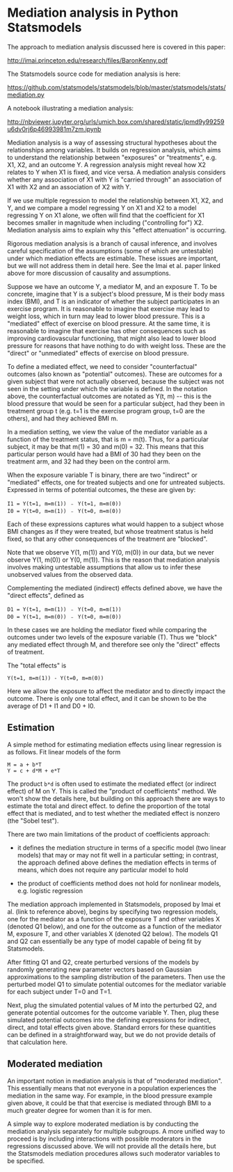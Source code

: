 Mediation analysis in Python Statsmodels
========================================

The approach to mediation analysis discussed here is covered in this paper:

http://imai.princeton.edu/research/files/BaronKenny.pdf

The Statsmodels source code for mediation analysis is here:

https://github.com/statsmodels/statsmodels/blob/master/statsmodels/stats/mediation.py

A notebook illustrating a mediation analysis:

http://nbviewer.jupyter.org/urls/umich.box.com/shared/static/jpmd9y99259u6dv0rj6p46993981m7zm.ipynb

Mediation analysis is a way of assessing structural hypotheses about
the relationships among variables.  It builds on regression analysis,
which aims to understand the relationship between "exposures" or
"treatments", e.g. X1, X2, and an outcome Y.  A regression analysis
might reveal how X2 relates to Y when X1 is fixed, and vice versa.  A
mediation analysis considers whether any association of X1 with Y is
"carried through" an association of X1 with X2 and an association of
X2 with Y.

If we use multiple regression to model the relationship between X1,
X2, and Y, and we compare a model regressing Y on X1 and X2 to a model
regressing Y on X1 alone, we often will find that the coefficient for
X1 becomes smaller in magnitude when including ("controlling for") X2.
Mediation analysis aims to explain why this "effect attenuation" is
occurring.

Rigorous mediation analysis is a branch of causal inference, and
involves careful specification of the assumptions (some of which are
untestable) under which mediation effects are estimable.  These issues
are important, but we will not address them in detail here.  See the
Imai et al. paper linked above for more discussion of causality and
assumptions.

Suppose we have an outcome Y, a mediator M, and an exposure T.  To be
concrete, imagine that Y is a subject's blood pressure, M is their
body mass index (BMI), and T is an indicator of whether the subject
participates in an exercise program. It is reasonable to imagine that
exercise may lead to weight loss, which in turn may lead to lower
blood pressure.  This is a "mediated" effect of exercise on blood
pressure.  At the same time, it is reasonable to imagine that exercise
has other consequences such as improving cardiovascular functioning,
that might also lead to lower blood pressure for reasons that have
nothing to do with weight loss.  These are the "direct" or
"unmediated" effects of exercise on blood pressure.

To define a mediated effect, we need to consider "counterfactual"
outcomes (also known as "potential" outcomes).  These are outcomes for
a given subject that were not actually observed, because the subject
was not seen in the setting under which the variable is defined.  In
the notation above, the counterfactual outcomes are notated as Y(t, m)
-- this is the blood pressure that would be seen for a particular
subject, had they been in treatment group t (e.g. t=1 is the exercise
program group, t=0 are the others), and had they achieved BMI m.

In a mediation setting, we view the value of the mediator variable as
a function of the treatment status, that is m = m(t).  Thus, for a
particular subject, it may be that m(1) = 30 and m(0) = 32.  This
means that this particular person would have had a BMI of 30 had they
been on the treatment arm, and 32 had they been on the control arm.

When the exposure variable T is binary, there are two "indirect" or
"mediated" effects, one for treated subjects and one for untreated
subjects.  Expressed in terms of potential outcomes, the these are
given by:

```
I1 = Y(t=1, m=m(1)) ﹣ Y(t=1, m=m(0))
I0 = Y(t=0, m=m(1)) ﹣ Y(t=0, m=m(0))
```

Each of these expressions captures what would happen to a subject
whose BMI changes as if they were treated, but whose treatment status
is held fixed, so that any other consequences of the treatment are
"blocked".

Note that we observe Y(1, m(1)) and Y(0, m(0)) in our data, but we
never observe Y(1, m(0)) or Y(0, m(1)).  This is the reason that
mediation analysis involves making untestable assumptions that allow
us to infer these unobserved values from the observed data.

Complementing the mediated (indirect) effects defined above, we have
the "direct effects", defined as

```
D1 = Y(t=1, m=m(1)) ﹣ Y(t=0, m=m(1))
D0 = Y(t=1, m=m(0)) ﹣ Y(t=0, m=m(0))
```

In these cases we are holding the mediator fixed while comparing the
outcomes under two levels of the exposure variable (T).  Thus we
"block" any mediated effect through M, and therefore see only the
"direct" effects of treatment.

The "total effects" is

```
Y(t=1, m=m(1)) - Y(t=0, m=m(0))
```

Here we allow the exposure to affect the mediator and to directly
impact the outcome.  There is only one total effect, and it can be
shown to be the average of D1 + I1 and D0 + I0.

Estimation
----------

A simple method for estimating mediation effects using linear
regression is as follows.  Fit linear models of the form

```
M = a + b*T
Y = c + d*M + e*T
```

The product `b*d` is often used to estimate the mediated effect (or
indirect effect) of M on Y.  This is called the "product of
coefficients" method.  We won't show the details here, but building on
this approach there are ways to estimate the total and direct effect.
to define the proportion of the total effect that is mediated, and to
test whether the mediated effect is nonzero (the "Sobel test").

There are two main limitations of the product of coefficients approach:

* it defines the mediation structure in terms of a specific model (two
  linear models) that may or may not fit well in a particular setting;
  in contrast, the approach defined above defines the mediation effects
  in terms of means, which does not require any particular model to
  hold

* the product of coefficients method does not hold for nonlinear
  models, e.g. logistic regression

The mediation approach implemented in Statsmodels, proposed by Imai et
al. (link to reference above), begins by specifying two regression
models, one for the mediator as a function of the exposure T and other
variables X (denoted Q1 below), and one for the outcome as a function
of the mediator M, exposure T, and other variables X (denoted Q2
below).  The models Q1 and Q2 can essentially be any type of model
capable of being fit by Statsmodels.

After fitting Q1 and Q2, create perturbed versions of the models by
randomly generating new parameter vectors based on Gaussian
approximations to the sampling distribution of the parameters.  Then
use the perturbed model Q1 to simulate potential outcomes for the
mediator variable for each subject under T=0 and T=1.

Next, plug the simulated potential values of M into the perturbed Q2,
and generate potential outcomes for the outcome variable Y.  Then,
plug these simulated potential outcomes into the defining expressions
for indirect, direct, and total effects given above.  Standard errors
for these quantities can be defined in a straightforward way, but we
do not provide details of that calculation here.

Moderated mediation
-------------------

An important notion in mediation analysis is that of "moderated
mediation".  This essentially means that not everyone in a population
experiences the mediation in the same way.  For example, in the blood
pressure example given above, it could be that that exercise is
mediated through BMI to a much greater degree for women than it is for
men.

A simple way to explore moderated mediation is by conducting the
mediation analysis separately for multiple subgroups.  A more unified
way to proceed is by including interactions with possible moderators
in the regressions discussed above.  We will not provide all the
details here, but the Statsmodels mediation procedures allows such
moderator variables to be specified.